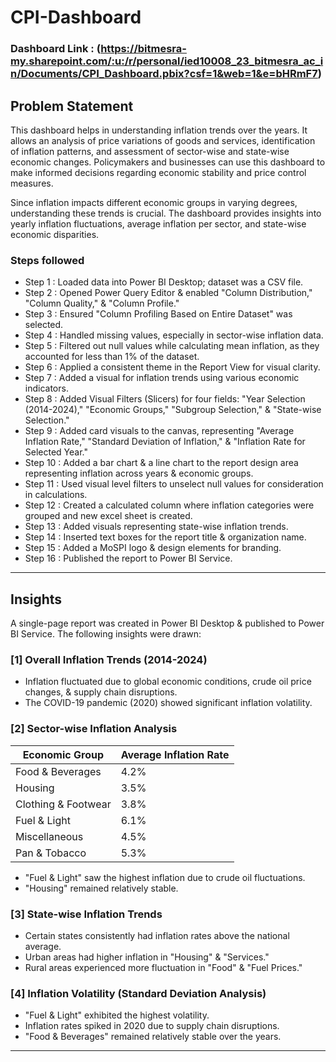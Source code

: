 # CPI-Dashboard

### Dashboard Link : (https://bitmesra-my.sharepoint.com/:u:/r/personal/ied10008_23_bitmesra_ac_in/Documents/CPI_Dashboard.pbix?csf=1&web=1&e=bHRmF7)


## Problem Statement

This dashboard helps in understanding inflation trends over the years. It allows an analysis of price variations of goods and services, identification of inflation patterns, and assessment of sector-wise and state-wise economic changes. Policymakers and businesses can use this dashboard to make informed decisions regarding economic stability and price control measures.

Since inflation impacts different economic groups in varying degrees, understanding these trends is crucial. The dashboard provides insights into yearly inflation fluctuations, average inflation per sector, and state-wise economic disparities.

### Steps followed 

- Step 1 : Loaded data into Power BI Desktop; dataset was a CSV file.
- Step 2 : Opened Power Query Editor & enabled "Column Distribution," "Column Quality," & "Column Profile."
- Step 3 : Ensured "Column Profiling Based on Entire Dataset" was selected.
- Step 4 : Handled missing values, especially in sector-wise inflation data.
- Step 5 : Filtered out null values while calculating mean inflation, as they accounted for less than 1% of the dataset.
- Step 6 : Applied a consistent theme in the Report View for visual clarity.
- Step 7 : Added a visual for inflation trends using various economic indicators.
- Step 8 : Added Visual Filters (Slicers) for four fields: "Year Selection (2014-2024)," "Economic Groups," "Subgroup Selection," & "State-wise Selection."
- Step 9 : Added card visuals to the canvas, representing "Average Inflation Rate," "Standard Deviation of Inflation," & "Inflation Rate for Selected Year."
- Step 10 : Added a bar chart & a line chart to the report design area representing inflation across years & economic groups.
- Step 11 : Used visual level filters to unselect null values for consideration in calculations.
- Step 12 : Created a calculated column where inflation categories were grouped and new excel sheet is created.
- Step 13 : Added visuals representing state-wise inflation trends.
- Step 14 : Inserted text boxes for the report title & organization name.
- Step 15 : Added a MoSPI logo & design elements for branding.
- Step 16 : Published the report to Power BI Service.

---

## Insights

A single-page report was created in Power BI Desktop & published to Power BI Service. The following insights were drawn:

### [1] Overall Inflation Trends (2014-2024)

- Inflation fluctuated due to global economic conditions, crude oil price changes, & supply chain disruptions.
- The COVID-19 pandemic (2020) showed significant inflation volatility.

### [2] Sector-wise Inflation Analysis

| Economic Group        | Average Inflation Rate |
|----------------------|----------------------|
| Food & Beverages    | 4.2% |
| Housing            | 3.5% |
| Clothing & Footwear | 3.8% |
| Fuel & Light       | 6.1% |
| Miscellaneous      | 4.5% |
| Pan & Tobacco      | 5.3% |

- "Fuel & Light" saw the highest inflation due to crude oil fluctuations.
- "Housing" remained relatively stable.

### [3] State-wise Inflation Trends

- Certain states consistently had inflation rates above the national average.
- Urban areas had higher inflation in "Housing" & "Services."
- Rural areas experienced more fluctuation in "Food" & "Fuel Prices."

### [4] Inflation Volatility (Standard Deviation Analysis)

- "Fuel & Light" exhibited the highest volatility.
- Inflation rates spiked in 2020 due to supply chain disruptions.
- "Food & Beverages" remained relatively stable over the years.

---
